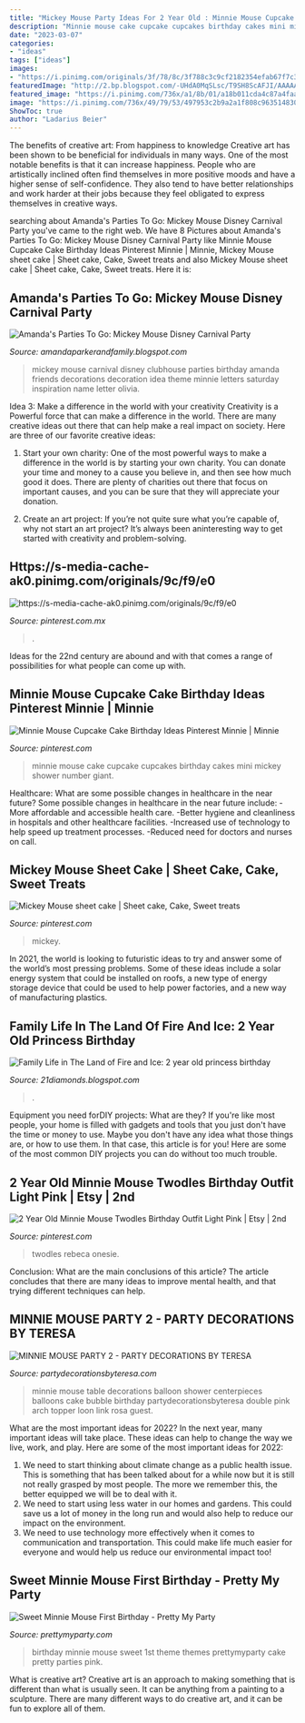 ```yaml
---
title: "Mickey Mouse Party Ideas For 2 Year Old : Minnie Mouse Cupcake Cake Birthday Ideas Pinterest Minnie"
description: "Minnie mouse cake cupcake cupcakes birthday cakes mini mickey shower number giant"
date: "2023-03-07"
categories:
- "ideas"
tags: ["ideas"]
images:
- "https://i.pinimg.com/originals/3f/78/8c/3f788c3c9cf2182354efab67f7c33e56.jpg"
featuredImage: "http://2.bp.blogspot.com/-UHdA0MqSLsc/T9SH8ScAFJI/AAAAAAAAAmY/5Eed0mqSXpg/s1600/Hild+Emelía+2+ára+110.JPG"
featured_image: "https://i.pinimg.com/736x/a1/8b/01/a18b011cda4c87a4faab1e5ed6e000ae.jpg"
image: "https://i.pinimg.com/736x/49/79/53/497953c2b9a2a1f808c9635148303dff.jpg"
ShowToc: true
author: "Ladarius Beier"
---
```



The benefits of creative art: From happiness to knowledge
Creative art has been shown to be beneficial for individuals in many ways. One of the most notable benefits is that it can increase happiness. People who are artistically inclined often find themselves in more positive moods and have a higher sense of self-confidence. They also tend to have better relationships and work harder at their jobs because they feel obligated to express themselves in creative ways.

	

		
searching about Amanda&#039;s Parties To Go: Mickey Mouse Disney Carnival Party you've came to the right web. We have 8 Pictures about Amanda&#039;s Parties To Go: Mickey Mouse Disney Carnival Party like Minnie Mouse Cupcake Cake Birthday Ideas Pinterest Minnie | Minnie, Mickey Mouse sheet cake | Sheet cake, Cake, Sweet treats and also Mickey Mouse sheet cake | Sheet cake, Cake, Sweet treats. Here it is:
		
    
## Amanda&#039;s Parties To Go: Mickey Mouse Disney Carnival Party

<img loading=lazy src="http://1.bp.blogspot.com/-dowS2CbSkJk/T50nGlKmwwI/AAAAAAAAHms/iLAgnEvvqrM/s1600/mickey3.jpg" onerror="this.onerror=null;this.src='https://tse1.mm.bing.net/th?id=OIP.AZuYpccGCWjqGpf5_UcNEQHaE7&amp;pid=15.1';" alt="Amanda&#039;s Parties To Go: Mickey Mouse Disney Carnival Party">

_Source: amandaparkerandfamily.blogspot.com_

>mickey mouse carnival disney clubhouse parties birthday amanda friends decorations decoration idea theme minnie letters saturday inspiration name letter olivia. 

	

Idea 3: Make a difference in the world with your creativity
Creativity is a Powerful force that can make a difference in the world. There are many creative ideas out there that can help make a real impact on society. Here are three of our favorite creative ideas:
1. Start your own charity: One of the most powerful ways to make a difference in the world is by starting your own charity. You can donate your time and money to a cause you believe in, and then see how much good it does. There are plenty of charities out there that focus on important causes, and you can be sure that they will appreciate your donation.

2. Create an art project: If you’re not quite sure what you’re capable of, why not start an art project? It’s always been aninteresting way to get started with creativity and problem-solving.

    
## Https://s-media-cache-ak0.pinimg.com/originals/9c/f9/e0

<img loading=lazy src="https://i.pinimg.com/736x/9c/f9/e0/9cf9e00596603cd1c240e1201c787264--minnie-mouse-costume-costume-ideas.jpg" onerror="this.onerror=null;this.src='https://tse2.mm.bing.net/th?id=OIP.2shhfjwdvJYU7W7K_gSJEwHaJ6&amp;pid=15.1';" alt="https://s-media-cache-ak0.pinimg.com/originals/9c/f9/e0">

_Source: pinterest.com.mx_

>. 

	

Ideas for the 22nd century are abound and with that comes a range of possibilities for what people can come up with.

    
## Minnie Mouse Cupcake Cake Birthday Ideas Pinterest Minnie | Minnie

<img loading=lazy src="https://i.pinimg.com/originals/3f/78/8c/3f788c3c9cf2182354efab67f7c33e56.jpg" onerror="this.onerror=null;this.src='https://tse4.mm.bing.net/th?id=OIP.vuX_y3zlxcnmAY8yjp_oTAHaJ4&amp;pid=15.1';" alt="Minnie Mouse Cupcake Cake Birthday Ideas Pinterest Minnie | Minnie">

_Source: pinterest.com_

>minnie mouse cake cupcake cupcakes birthday cakes mini mickey shower number giant. 

	

Healthcare: What are some possible changes in healthcare in the near future?
Some possible changes in healthcare in the near future include: 
-More affordable and accessible health care. 
-Better hygiene and cleanliness in hospitals and other healthcare facilities. 
-Increased use of technology to help speed up treatment processes. 
-Reduced need for doctors and nurses on call.

    
## Mickey Mouse Sheet Cake | Sheet Cake, Cake, Sweet Treats

<img loading=lazy src="https://i.pinimg.com/736x/a1/8b/01/a18b011cda4c87a4faab1e5ed6e000ae.jpg" onerror="this.onerror=null;this.src='https://tse4.mm.bing.net/th?id=OIP.KIUH7q_3__o_tBtEJQFaGAHaFb&amp;pid=15.1';" alt="Mickey Mouse sheet cake | Sheet cake, Cake, Sweet treats">

_Source: pinterest.com_

>mickey. 

	

In 2021, the world is looking to futuristic ideas to try and answer some of the world’s most pressing problems. Some of these ideas include a solar energy system that could be installed on roofs, a new type of energy storage device that could be used to help power factories, and a new way of manufacturing plastics.

    
## Family Life In The Land Of Fire And Ice: 2 Year Old Princess Birthday

<img loading=lazy src="http://2.bp.blogspot.com/-UHdA0MqSLsc/T9SH8ScAFJI/AAAAAAAAAmY/5Eed0mqSXpg/s1600/Hild+Emelía+2+ára+110.JPG" onerror="this.onerror=null;this.src='https://tse2.mm.bing.net/th?id=OIP.6dZ8TYDXGUVTxKwY6hEqLgHaLG&amp;pid=15.1';" alt="Family Life in The Land of Fire and Ice: 2 year old princess birthday">

_Source: 21diamonds.blogspot.com_

>. 

	

Equipment you need forDIY projects: What are they?
If you're like most people, your home is filled with gadgets and tools that you just don't have the time or money to use. Maybe you don't have any idea what those things are, or how to use them. In that case, this article is for you! Here are some of the most common DIY projects you can do without too much trouble.

    
## 2 Year Old Minnie Mouse Twodles Birthday Outfit Light Pink | Etsy | 2nd

<img loading=lazy src="https://i.pinimg.com/736x/49/79/53/497953c2b9a2a1f808c9635148303dff.jpg" onerror="this.onerror=null;this.src='https://tse1.mm.bing.net/th?id=OIP.4WUY9LdS7SpyXS-T5DkaTgHaHa&amp;pid=15.1';" alt="2 Year Old Minnie Mouse Twodles Birthday Outfit Light Pink | Etsy | 2nd">

_Source: pinterest.com_

>twodles rebeca onesie. 

	

Conclusion: What are the main conclusions of this article?
The article concludes that there are many ideas to improve mental health, and that trying different techniques can help.

    
## MINNIE MOUSE PARTY 2 - PARTY DECORATIONS BY TERESA

<img loading=lazy src="http://www.partydecorationsbyteresa.com/uploads/8/5/6/7/8567309/63909_orig.jpg" onerror="this.onerror=null;this.src='https://tse2.mm.bing.net/th?id=OIP.PXepwqx3euReXO6isJWNUQHaFj&amp;pid=15.1';" alt="MINNIE MOUSE PARTY 2 - PARTY DECORATIONS BY TERESA">

_Source: partydecorationsbyteresa.com_

>minnie mouse table decorations balloon shower centerpieces balloons cake bubble birthday partydecorationsbyteresa double pink arch topper loon link rosa guest. 

	

What are the most important ideas for 2022?
In the next year, many important ideas will take place. These ideas can help to change the way we live, work, and play. Here are some of the most important ideas for 2022:
1. We need to start thinking about climate change as a public health issue. This is something that has been talked about for a while now but it is still not really grasped by most people. The more we remember this, the better equipped we will be to deal with it.
2. We need to start using less water in our homes and gardens. This could save us a lot of money in the long run and would also help to reduce our impact on the environment.
3. We need to use technology more effectively when it comes to communication and transportation. This could make life much easier for everyone and would help us reduce our environmental impact too!

    
## Sweet Minnie Mouse First Birthday - Pretty My Party

<img loading=lazy src="http://www.prettymyparty.com/wp-content/uploads/2015/03/minnie-mouse-first-birthday-ideas.jpg" onerror="this.onerror=null;this.src='https://tse2.mm.bing.net/th?id=OIP.26_fk2zHF8KfJsgeCNcOxgHaKl&amp;pid=15.1';" alt="Sweet Minnie Mouse First Birthday - Pretty My Party">

_Source: prettymyparty.com_

>birthday minnie mouse sweet 1st theme themes prettymyparty cake pretty parties pink. 

	

What is creative art?
Creative art is an approach to making something that is different than what is usually seen. It can be anything from a painting to a sculpture. There are many different ways to do creative art, and it can be fun to explore all of them.

